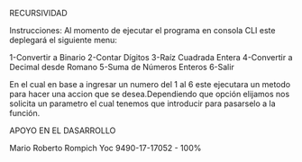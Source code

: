 RECURSIVIDAD


Instrucciones:
Al momento de ejecutar el programa en consola CLI este deplegará el siguiente menu:

1-Convertir a Binario
2-Contar Dígitos
3-Raíz Cuadrada Entera
4-Convertir a Decimal desde Romano
5-Suma de Números Enteros
6-Salir

En el cual en base a ingresar un numero del 1 al 6 este ejecutara un metodo para hacer una accion que se desea.Dependiendo que opción elijamos nos solicita un parametro el cual tenemos que introducir para pasarselo a la función.

APOYO EN EL DASARROLLO

Mario Roberto Rompich Yoc 9490-17-17052 - 100%
